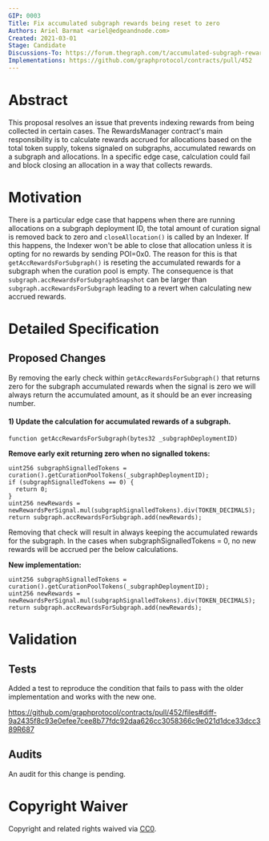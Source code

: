 ```yaml
---
GIP: 0003
Title: Fix accumulated subgraph rewards being reset to zero
Authors: Ariel Barmat <ariel@edgeandnode.com>
Created: 2021-03-01
Stage: Candidate
Discussions-To: https://forum.thegraph.com/t/accumulated-subgraph-rewards-reset-to-zero-on-edge-case/1537
Implementations: https://github.com/graphprotocol/contracts/pull/452
---
```


# Abstract

This proposal resolves an issue that prevents indexing rewards from being collected in certain cases. The RewardsManager contract's main responsibility is to calculate rewards accrued for allocations based on the total token supply, tokens signaled on subgraphs, accumulated rewards on a subgraph and allocations. In a specific edge case, calculation could fail and block closing an allocation in a way that collects rewards.

# Motivation

There is a particular edge case that happens when there are running allocations on a subgraph deployment ID, the total amount of curation signal is removed back to zero and `closeAllocation()` is called by an Indexer. If this happens, the Indexer won't be able to close that allocation unless it is opting for no rewards by sending POI=0x0. The reason for this is that `getAccRewardsForSubgraph()` is reseting the accumulated rewards for a subgraph when the curation pool is empty. The consequence is that `subgraph.accRewardsForSubgraphSnapshot` can be larger than `subgraph.accRewardsForSubgraph` leading to a revert when calculating new accrued rewards.

# Detailed Specification

## Proposed Changes

By removing the early check within `getAccRewardsForSubgraph()` that returns zero for the subgraph accumulated rewards when the signal is zero we will always return the accumulated amount, as it should be an ever increasing number.

#### 1) Update the calculation for accumulated rewards of a subgraph.

`function getAccRewardsForSubgraph(bytes32 _subgraphDeploymentID)`

**Remove early exit returning zero when no signalled tokens:**
```
uint256 subgraphSignalledTokens = curation().getCurationPoolTokens(_subgraphDeploymentID);
if (subgraphSignalledTokens == 0) {
  return 0;
}
uint256 newRewards = newRewardsPerSignal.mul(subgraphSignalledTokens).div(TOKEN_DECIMALS);
return subgraph.accRewardsForSubgraph.add(newRewards);
```

Removing that check will result in always keeping the accumulated rewards for the subgraph. In the cases when subgraphSignalledTokens = 0, no new rewards will be accrued per the below calculations.

**New implementation:**
```
uint256 subgraphSignalledTokens = curation().getCurationPoolTokens(_subgraphDeploymentID);
uint256 newRewards = newRewardsPerSignal.mul(subgraphSignalledTokens).div(TOKEN_DECIMALS);
return subgraph.accRewardsForSubgraph.add(newRewards);
```

# Validation

## Tests

Added a test to reproduce the condition that fails to pass with the older implementation and works with the new one.

https://github.com/graphprotocol/contracts/pull/452/files#diff-9a2435f8c93e0efee7cee8b77fdc92daa626cc3058366c9e021d1dce33dcc389R687


## Audits

An audit for this change is pending.

# Copyright Waiver

Copyright and related rights waived via [CC0](https://creativecommons.org/publicdomain/zero/1.0/).
